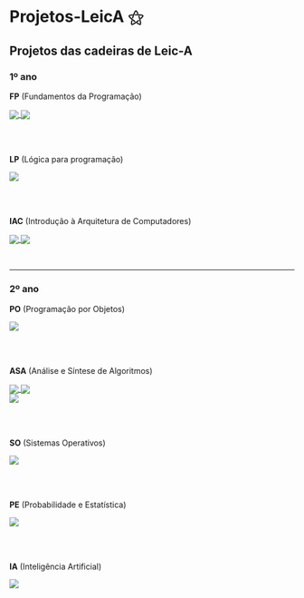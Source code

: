 # Projetos-LeicA ⚝
## Projetos das cadeiras de Leic-A
### 1º ano
**FP** (Fundamentos da Programação)

<a href="https://github.com/MarianaAa01/fp-projeto-1">
  <img align="center" src="https://github-readme-stats.vercel.app/api/pin/?username=MarianaAa01&theme=vue-dark&repo=fp-projeto-1" />
</a>

<a href="https://github.com/MarianaAa01/fp-projeto-2">
  <img align="center" src="https://github-readme-stats.vercel.app/api/pin/?username=MarianaAa01&theme=vue-dark&repo=fp-projeto-2" />
</a>

<br><br>

**LP** (Lógica para programação)

<a href="https://github.com/MarianaAa01/lp-projeto">
  <img align="center" src="https://github-readme-stats.vercel.app/api/pin/?username=MarianaAa01&theme=vue-dark&repo=lp-projeto" />
</a>

<br><br>

**IAC** (Introdução à Arquitetura de Computadores)

<a href="https://github.com/MarianaAa01/iac-projeto-1">
  <img align="center" src="https://github-readme-stats.vercel.app/api/pin/?username=MarianaAa01&theme=vue-dark&repo=iac-projeto-1" />
</a>

<a href="https://github.com/MarianaAa01/iac-projeto-2">
  <img align="center" src="https://github-readme-stats.vercel.app/api/pin/?username=MarianaAa01&theme=vue-dark&repo=iac-projeto-2" />
</a>

<br><hr>
### 2º ano
**PO** (Programação por Objetos)

<a href="https://github.com/MarianaAa01/po-projeto">
  <img align="center" src="https://github-readme-stats.vercel.app/api/pin/?username=MarianaAa01&theme=vue-dark&repo=po-projeto" />
</a>

<br><br>

**ASA** (Análise e Síntese de Algoritmos)

<a href="https://github.com/MarianaAa01/asa-projeto1">
  <img align="center" src="https://github-readme-stats.vercel.app/api/pin/?username=MarianaAa01&theme=vue-dark&repo=asa-projeto1" />
</a>

<a href="https://github.com/MarianaAa01/asa-projeto2">
  <img align="center" src="https://github-readme-stats.vercel.app/api/pin/?username=MarianaAa01&theme=vue-dark&repo=asa-projeto2" />
</a>
<br>
<a href="https://github.com/MarianaAa01/asa-projeto3">
  <img align="center" src="https://github-readme-stats.vercel.app/api/pin/?username=MarianaAa01&theme=vue-dark&repo=asa-projeto3" />
</a>

<br><br>

**SO** (Sistemas Operativos)

<a href="https://github.com/MarianaAa01/so-projeto2">
  <img align="center" src="https://github-readme-stats.vercel.app/api/pin/?username=MarianaAa01&theme=vue-dark&repo=so-projeto2" />
</a>

<br><br>

**PE** (Probabilidade e Estatística)

<a href="https://github.com/MarianaAa01/pe-projeto">
  <img align="center" src="https://github-readme-stats.vercel.app/api/pin/?username=MarianaAa01&theme=vue-dark&repo=pe-projeto" />
</a>

<br><br>

**IA** (Inteligência Artificial)

<a href="https://github.com/MarianaAa01/pe-projeto">
  <img align="center" src="https://github-readme-stats.vercel.app/api/pin/?username=MarianaAa01&theme=vue-dark&repo=ia-projeto" />
</a>
